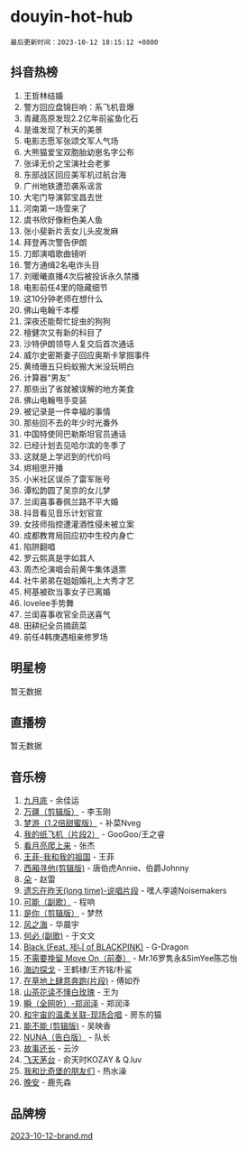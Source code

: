 # douyin-hot-hub

`最后更新时间：2023-10-12 18:15:12 +0800`

## 抖音热榜

1. 王哲林结婚
1. 警方回应盘锦巨响：系飞机音爆
1. 青藏高原发现2.2亿年前鲨鱼化石
1. 是谁发现了秋天的美景
1. 电影志愿军张颂文军人气场
1. 大熊猫爱宝双胞胎幼崽名字公布
1. 张译无价之宝演社会老爹
1. 东部战区回应美军机过航台海
1. 广州地铁遭恐袭系谣言
1. 大宅门导演郭宝昌去世
1. 河南第一场雪来了
1. 虞书欣好像粉色美人鱼
1. 张小斐新片丢女儿头皮发麻
1. 拜登再次警告伊朗
1. 刀郎演唱歌曲镜听
1. 警方通缉2名电诈头目
1. 刘暖曦直播4次后被投诉永久禁播
1. 电影前任4里的隐藏细节
1. 这10分钟老师在想什么
1. 佛山电翰千本樱
1. 深夜还能帮忙捉虫的狗狗
1. 檀健次又有新的科目了
1. 沙特伊朗领导人复交后首次通话
1. 威尔史密斯妻子回应奥斯卡掌掴事件
1. 黄绮珊五只蚂蚁搬大米没玩明白
1. 计算器“男友”
1. 那些出了省就被误解的地方美食
1. 佛山电翰甩手变装
1. 被记录是一件幸福的事情
1. 那些回不去的年少时光番外
1. 中国特使同巴勒斯坦官员通话
1. 已经计划去见哈尔滨的冬季了
1. 这就是上学迟到的代价吗
1. 烬相思开播
1. 小米社区误杀了雷军账号
1. 谭松韵圆了吴京的女儿梦
1. 兰闺喜事春佩兰路不平大婚
1. 抖音看见音乐计划官宣
1. 女技师指控遭灌酒性侵未被立案
1. 成都教育局回应初中生校内身亡
1. 陷阱翻唱
1. 罗云熙真是字如其人
1. 周杰伦演唱会前黄牛集体退票
1. 社牛弟弟在姐姐婚礼上大秀才艺
1. 柯基被砍当事女子已离婚
1. lovelee手势舞
1. 兰闺喜事收官全员送喜气
1. 田耕纪全员摘蔬菜
1. 前任4韩庚遇相亲修罗场

## 明星榜

暂无数据

## 直播榜

暂无数据

## 音乐榜

1. [九月底](https://sf6-cdn-tos.douyinstatic.com/obj/tos-cn-ve-2774/oMfewG4PDTFhF8iz3OGQ7ABH5i6fCgnMaoCbzZ) - 余佳运
1. [万疆（剪辑版）](https://sf6-cdn-tos.douyinstatic.com/obj/tos-cn-ve-2774/ooG7oVgFlDTelKCjCsTTobQvbdtj1BBQXnfZd8) - 李玉刚
1. [梦游（1.2倍甜蜜版）](https://sf6-cdn-tos.douyinstatic.com/obj/tos-cn-ve-2774/o4gyAUm8hwufoEABmwVIiQtHsFuGzAEEWtNMzo) - 补菜Nveg
1. [我的纸飞机（片段2）](https://sf3-cdn-tos.douyinstatic.com/obj/tos-cn-ve-2774/oM2ZrKcg2CD5AeRB2gkeXOFB1IxAGJdZPazYHf) - GooGoo/王之睿
1. [看月亮爬上来](https://sf3-cdn-tos.douyinstatic.com/obj/tos-cn-ve-2774/356c324112764016b25295e535f2daf0) - 张杰
1. [王菲-我和我的祖国](https://sf6-cdn-tos.douyinstatic.com/obj/tos-cn-ve-2774/3ef0f373017541e18566595c96123cab) - 王菲
1. [西厢寻他(剪辑版)](https://sf6-cdn-tos.douyinstatic.com/obj/tos-cn-ve-2774/oUsAVfAQKlRNxEv5qxvIB8o5qmIWUcXbzJKJhw) - 唐伯虎Annie、伯爵Johnny
1. [朵](https://sf3-cdn-tos.douyinstatic.com/obj/tos-cn-ve-2774/932f5bdfcd7c47b880525e92ab8a4999) - 赵雷
1. [遗忘在昨天(long time)-说唱片段](https://sf3-cdn-tos.douyinstatic.com/obj/tos-cn-ve-2774/oIynqctDJIzUJY3Q2CeIFe5nA2gC7DS2bfZamd) - 嘿人李逵Noisemakers
1. [可能（副歌）](https://sf6-cdn-tos.douyinstatic.com/obj/tos-cn-ve-2774/cde1731888894259b333569393c2fb51) - 程响
1. [是你（剪辑版）](https://sf6-cdn-tos.douyinstatic.com/obj/tos-cn-ve-2774/46019dae783c4c969944217fe1cfafc4) - 梦然
1. [风之海](https://sf3-cdn-tos.douyinstatic.com/obj/tos-cn-ve-2774/oInqZ2gFbCQvB6wZNnZlJpBcfDBQ8t1e1XwYAi) - 华晨宇
1. [何必 (副歌)](https://sf6-cdn-tos.douyinstatic.com/obj/tos-cn-ve-2774/okuRVVnhXysQOM6IEAfyBsgzwvoF7Az6tNiWDB) - 于文文
1. [Black (Feat. 제니 of BLACKPINK)](https://sf3-cdn-tos.douyinstatic.com/obj/tos-cn-ve-2774/2eb92e2debbe4fe0a552bc099aef7f28) - G-Dragon
1. [不需要挽留 Move On（前奏）](https://sf3-cdn-tos.douyinstatic.com/obj/tos-cn-ve-2774/ooCBhgCCkF4nExzQL9WZSUbitfA8IsDkgQIYhe) - Mr.16罗隽永&SimYee陈芯怡
1. [海边探戈](https://sf3-cdn-tos.douyinstatic.com/obj/tos-cn-ve-2774/os9gE0VQCGqt6VQkZDyBBYvfSDY0QFe3vVmubn) - 王鹤棣/王齐铭/朴鲨
1. [在草地上肆意奔跑(片段)](https://sf3-cdn-tos.douyinstatic.com/obj/tos-cn-ve-2774/8831d494742f45dabdfa8adb8b817259) - 傅如乔
1. [山茶花读不懂白玫瑰](https://sf3-cdn-tos.douyinstatic.com/obj/tos-cn-ve-2774/osfn8B7DktrRHEPJgPCfDbw7QDQEkwC16BxZg9) - 王为
1. [瞬（全网听）-郑润泽](https://sf6-cdn-tos.douyinstatic.com/obj/tos-cn-ve-2774/o4Vb9eJZClCZTnRQYy0BRSeHGrDtrkrQgIBvQt) - 郑润泽
1. [和宇宙的温柔关联-现场合唱](https://sf3-cdn-tos.douyinstatic.com/obj/tos-cn-ve-2774/o0hONGDYQBgk0e5bqDeQOonVmncA6tC2nBwZLT) - 房东的猫
1. [能不能 (剪辑版)](https://sf3-cdn-tos.douyinstatic.com/obj/tos-cn-ve-2774/fc4a6c45b4a34277ba4088e1d7fdff98) - 吴映香
1. [NUNA（告白版）](https://sf6-cdn-tos.douyinstatic.com/obj/tos-cn-ve-2774/a65828cbd8ce41a78a430a58b49f4feb) - 队长
1. [故事还长](https://sf3-cdn-tos.douyinstatic.com/obj/tos-cn-ve-2774/30a26758c8594f0ab81ac675c33ee2c5) - 云汐
1. [飞天茅台](https://sf6-cdn-tos.douyinstatic.com/obj/tos-cn-ve-2774/o4GhTV5kIuMWmC2Ai1WzNglssgBfQaqQCSLxUU) - 俞天时KOZAY & Q.luv
1. [我和比奇堡的朋友们](https://sf3-cdn-tos.douyinstatic.com/obj/tos-cn-ve-2774/f0505db981ea4a6d91453a15924a82aa) - 热水澡
1. [晚安](https://sf6-cdn-tos.douyinstatic.com/obj/tos-cn-ve-2774/a724c5e224464218839820f4e4fd632f) - 鹿先森

## 品牌榜

[2023-10-12-brand.md](2023-10-12-brand.md)
